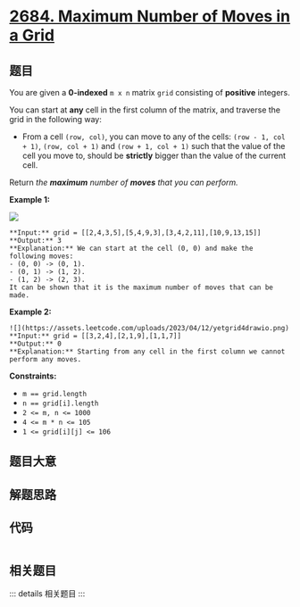 # [2684. Maximum Number of Moves in a Grid](https://leetcode.com/problems/maximum-number-of-moves-in-a-grid)

## 题目

You are given a **0-indexed** `m x n` matrix `grid` consisting of **positive**
integers.

You can start at **any** cell in the first column of the matrix, and traverse
the grid in the following way:

  * From a cell `(row, col)`, you can move to any of the cells: `(row - 1, col + 1)`, `(row, col + 1)` and `(row + 1, col + 1)` such that the value of the cell you move to, should be **strictly** bigger than the value of the current cell.

Return _the **maximum** number of **moves** that you can perform._



**Example 1:**

![](https://assets.leetcode.com/uploads/2023/04/11/yetgriddrawio-10.png)

    
    
    **Input:** grid = [[2,4,3,5],[5,4,9,3],[3,4,2,11],[10,9,13,15]]
    **Output:** 3
    **Explanation:** We can start at the cell (0, 0) and make the following moves:
    - (0, 0) -> (0, 1).
    - (0, 1) -> (1, 2).
    - (1, 2) -> (2, 3).
    It can be shown that it is the maximum number of moves that can be made.

**Example 2:**

    
    
    ![](https://assets.leetcode.com/uploads/2023/04/12/yetgrid4drawio.png)
    **Input:** grid = [[3,2,4],[2,1,9],[1,1,7]]
    **Output:** 0
    **Explanation:** Starting from any cell in the first column we cannot perform any moves.
    



**Constraints:**

  * `m == grid.length`
  * `n == grid[i].length`
  * `2 <= m, n <= 1000`
  * `4 <= m * n <= 105`
  * `1 <= grid[i][j] <= 106`


## 题目大意

## 解题思路

## 代码

```javascript

```

## 相关题目

::: details 相关题目
:::
